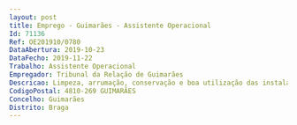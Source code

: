 ```yaml
--- 
layout: post
title: Emprego - Guimarães - Assistente Operacional
Id: 71136
Ref: OE201910/0780
DataAbertura: 2019-10-23
DataFecho: 2019-11-22
Trabalho: Assistente Operacional
Empregador: Tribunal da Relação de Guimarães
Descricao: Limpeza, arrumação, conservação e boa utilização das instalações.
CodigoPostal: 4810-269 GUIMARÃES
Concelho: Guimarães
Distrito: Braga
--- 
```

